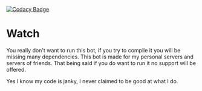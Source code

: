 [![Codacy Badge](https://api.codacy.com/project/badge/Grade/0588c343f5514f0ebdd8e2b67cbd47fb)](https://www.codacy.com/app/swvn10/Watch?utm_source=github.com&amp;utm_medium=referral&amp;utm_content=swvn9/Watch&amp;utm_campaign=Badge_Grade)

# Watch
You really don't want to run this bot, if you try to compile it you will be missing many dependencies.
This bot is made for my personal servers and servers of friends. That being said if you do want to run it no support will be offered.

Yes I know my code is janky, I never claimed to be good at what I do.
